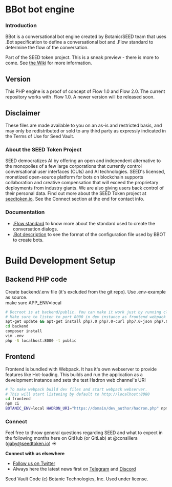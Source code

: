 # BBot bot engine

### Introduction

BBot is a conversational bot engine created by Botanic/SEED team that uses .Bot specification to define a conversational bot and .Flow standard to determine the flow of the conversation.

Part of the SEED token project. This is a sneak preview - there is more to come.
See [the Wiki](https://github.com/SeedVault/SEEDtoken-IP/wiki) for more information.


## Version
This PHP engine is a proof of concept of Flow 1.0 and Flow 2.0. The current repository works with .Flow 1.0. A newer version will be released soon. 

## Disclaimer

These files are made available to you on an as-is and restricted basis, and may only be redistributed or sold to any third party as expressly indicated in the Terms of Use for Seed Vault.


### About the SEED Token Project
SEED democratizes AI by offering an open and independent alternative to the monopolies of a few large corporations that currently control conversational user interfaces (CUIs) and AI technologies. SEED's licensed, monetized open-source platform for bots on blockchain supports collaboration and creative compensation that will exceed the proprietary deployments from industry giants. We are also giving users back control of their personal data. Find out more about the SEED Token project at [seedtoken.io](https://seedtoken.io). See the Connect section at the end for contact info.

### Documentation
- [.Flow standard](https://github.com/SeedVault/flow) to know more about the standard used to create the conversation dialogs.
- [.Bot description](https://github.com/SeedVault/bot) to see the format of the configuration file used by BBOT to create bots.


# Build Development Setup 

## Backend PHP code

Create backend/.env file (it's excluded from the git repo). Use .env-example as source.\
make sure APP_ENV=local

```bash
# Docroot is at backend/public. You can make it work just by running cli php (or your webserver of choice)
# Make sure to listen to port 8000 in dev instance as frontend webpack will send api requests to it
apt-get update && apt-get install php7.0 php7.0-curl php7.0-json php7.0-mbstring php7.0-mcrypt php7.0-mysql php-apcu 
cd backend
composer install
vim .env
php -S localhost:8000 -t public
```


## Frontend 

Frontend is bundled with Webpack. It has it's own webserver to provide features like Hot-loading.
This builds and run the application as a development instance and sets the test Hadron web channel's URI

```bash
# To make webpack build dev files and start webpack webserver. 
# This will start listening by default to http://localhost:8080
cd frontend
npm ci
BOTANIC_ENV=local HADRON_URI="https://domain/dev_author/hadron.php" npm run dev
```

### Connect
Feel free to throw general questions regarding SEED and what to expect in the following months here on GitHub (or GitLab) at  @consiliera (gaby@seedtoken.io) :sunny: 

**Connect with us elsewhere** 
- [Follow us on Twitter](https://twitter.com/SEED_token)
- Always here the latest news first on [Telegram](https://t.me/seedtoken) and [Discord](https://discord.gg/Suv5bFT)

Seed Vault Code (c) Botanic Technologies, Inc. Used under license.

